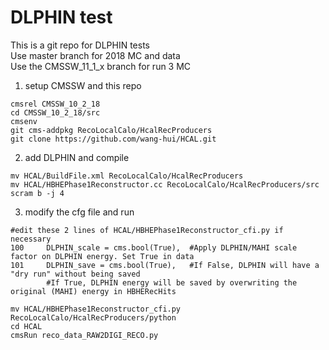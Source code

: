 # DLPHIN test
This is a git repo for DLPHIN tests  
Use master branch for 2018 MC and data  
Use the CMSSW_11_1_x branch for run 3 MC  

1. setup CMSSW and this repo
```
cmsrel CMSSW_10_2_18
cd CMSSW_10_2_18/src
cmsenv
git cms-addpkg RecoLocalCalo/HcalRecProducers
git clone https://github.com/wang-hui/HCAL.git
```

2. add DLPHIN and compile
```
mv HCAL/BuildFile.xml RecoLocalCalo/HcalRecProducers
mv HCAL/HBHEPhase1Reconstructor.cc RecoLocalCalo/HcalRecProducers/src
scram b -j 4
```

3. modify the cfg file and run
```
#edit these 2 lines of HCAL/HBHEPhase1Reconstructor_cfi.py if necessary
100     DLPHIN_scale = cms.bool(True),  #Apply DLPHIN/MAHI scale factor on DLPHIN energy. Set True in data
101     DLPHIN_save = cms.bool(True),   #If False, DLPHIN will have a "dry run" without being saved
        #If True, DLPHIN energy will be saved by overwriting the original (MAHI) energy in HBHERecHits

mv HCAL/HBHEPhase1Reconstructor_cfi.py RecoLocalCalo/HcalRecProducers/python
cd HCAL
cmsRun reco_data_RAW2DIGI_RECO.py
```
